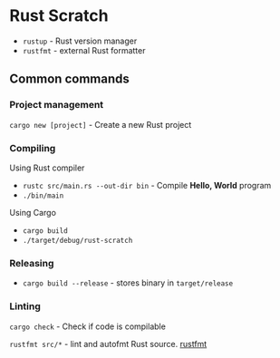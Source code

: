 # Rust Scratch

- `rustup` - Rust version manager
- `rustfmt` - external Rust formatter

## Common commands

### Project management

`cargo new [project]` - Create a new Rust project

### Compiling

Using Rust compiler

- `rustc src/main.rs --out-dir bin` - Compile **Hello, World** program
- `./bin/main`

Using Cargo

- `cargo build`
- `./target/debug/rust-scratch`

### Releasing

- `cargo build --release` - stores binary in `target/release`

### Linting 

`cargo check` - Check if code is compilable

`rustfmt src/*` - lint and autofmt Rust source. [rustfmt](https://github.com/rust-lang/rustfmt)